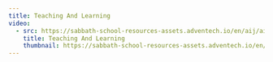 ```yaml
---
title: Teaching And Learning
video:
  - src: https://sabbath-school-resources-assets.adventech.io/en/aij/aij-training-videos/assets/en-aij-teaching-and-learning.mp4
    title: Teaching And Learning
    thumbnail: https://sabbath-school-resources-assets.adventech.io/en/aij/aij-training-videos/assets/en-aij-teaching-and-learning.webp
---
```

